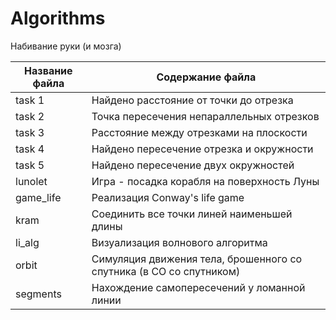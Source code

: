  # Algorithms

Набивание руки (и мозга)

Название файла  | Содержание файла
----------------|----------------------
task 1          | Найдено расстояние от точки до отрезка
task 2          | Точка пересечения непараллельных отрезков
task 3          | Расстояние между отрезками на плоскости
task 4          | Найдено пересечение отрезка и окружности
task 5          | Найдено пересечение двух окружностей 
lunolet         | Игра - посадка корабля на поверхность Луны
game_life       | Реализация Conway's life game
kram            | Соединить все точки линей наименьшей длины
li_alg          | Визуализация волнового алгоритма
orbit           | Симуляция движения тела, брошенного со спутника (в СО со спутником)
segments        | Нахождение самопересечений у ломанной линии
